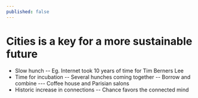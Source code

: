 ```yaml
---
published: false
---
```

# Cities is a key for a more sustainable future

- Slow hunch
-- Eg. Internet took 10 years of time for Tim Berners Lee
- Time for incubation
-- Several hunches coming together
-- Borrow and combine
--- Coffee house and Parisian salons 
- Historic increase in connections
-- Chance favors the connected mind
